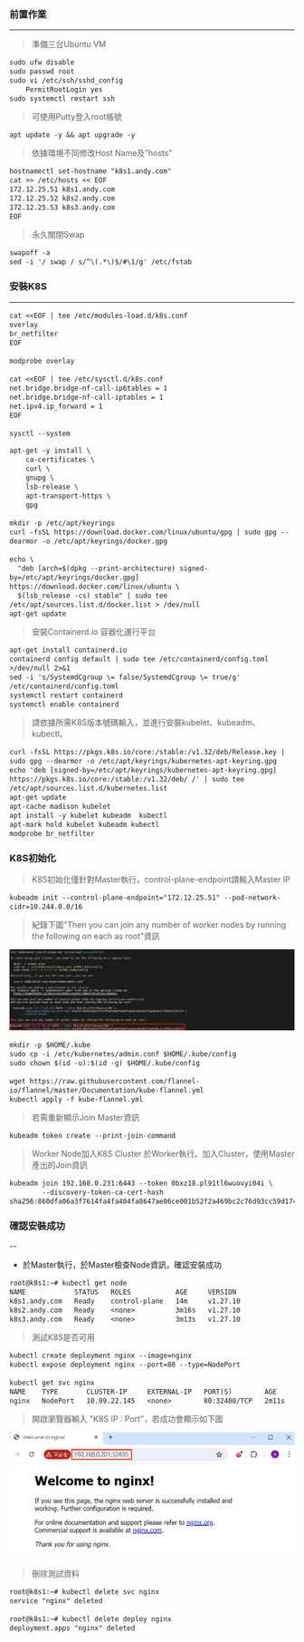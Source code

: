 ### 前置作業
---
> 準備三台Ubuntu VM
```
sudo ufw disable
sudo passwd root
sudo vi /etc/ssh/sshd_config
    PermitRootLogin yes
sudo systemctl restart ssh
```

> 可使用Putty登入root帳號
```
apt update -y && apt upgrade -y
```

> 依據環境不同修改Host Name及”hosts”
```
hostnamectl set-hostname "k8s1.andy.com"
cat >> /etc/hosts << EOF
172.12.25.51 k8s1.andy.com
172.12.25.52 k8s2.andy.com
172.12.25.53 k8s3.andy.com
EOF
```

> 永久關閉Swap
```
swapoff -a
sed -i '/ swap / s/^\(.*\)$/#\1/g' /etc/fstab
```

### 安裝K8S
---
```
cat <<EOF | tee /etc/modules-load.d/k8s.conf
overlay
br_netfilter
EOF

modprobe overlay

cat <<EOF | tee /etc/sysctl.d/k8s.conf
net.bridge.bridge-nf-call-ip6tables = 1
net.bridge.bridge-nf-call-iptables = 1
net.ipv4.ip_forward = 1
EOF

sysctl --system
```
```
apt-get -y install \
    ca-certificates \
    curl \
    gnupg \
    lsb-release \
    apt-transport-https \
    gpg

mkdir -p /etc/apt/keyrings
curl -fsSL https://download.docker.com/linux/ubuntu/gpg | sudo gpg --dearmor -o /etc/apt/keyrings/docker.gpg

echo \
  "deb [arch=$(dpkg --print-architecture) signed-by=/etc/apt/keyrings/docker.gpg] https://download.docker.com/linux/ubuntu \
  $(lsb_release -cs) stable" | sudo tee /etc/apt/sources.list.d/docker.list > /dev/null  
apt-get update
```

> 安裝Containerd.io 容器化運行平台
```
apt-get install containerd.io  
containerd config default | sudo tee /etc/containerd/config.toml >/dev/null 2>&1
sed -i 's/SystemdCgroup \= false/SystemdCgroup \= true/g' /etc/containerd/config.toml
systemctl restart containerd
systemctl enable containerd
```

> 請依據所需K8S版本號碼輸入，並進行安裝kubelet、kubeadm、kubectl。
```
curl -fsSL https://pkgs.k8s.io/core:/stable:/v1.32/deb/Release.key | sudo gpg --dearmor -o /etc/apt/keyrings/kubernetes-apt-keyring.gpg
echo 'deb [signed-by=/etc/apt/keyrings/kubernetes-apt-keyring.gpg] https://pkgs.k8s.io/core:/stable:/v1.32/deb/ /' | sudo tee /etc/apt/sources.list.d/kubernetes.list
apt-get update
apt-cache madison kubelet
apt install -y kubelet kubeadm  kubectl
apt-mark hold kubelet kubeadm kubectl
modprobe br_netfilter
```

### K8S初始化
> K8S初始化僅針對Master執行，control-plane-endpoint請輸入Master IP
```
kubeadm init --control-plane-endpoint="172.12.25.51" --pod-network-cidr=10.244.0.0/16
```
> 紀錄下圖"Then you can join any number of worker nodes by running the following on each as root"資訊
  
![](https://github.com/Andy0583/OCP/blob/main/Image/k8s/k8s-1.png?raw=true)

```
mkdir -p $HOME/.kube
sudo cp -i /etc/kubernetes/admin.conf $HOME/.kube/config
sudo chown $(id -u):$(id -g) $HOME/.kube/config

wget https://raw.githubusercontent.com/flannel-io/flannel/master/Documentation/kube-flannel.yml
kubectl apply -f kube-flannel.yml
```

> 若需重新顯示Join Master資訊
```
kubeadm token create --print-join-command
```

> Worker Node加入K8S Cluster
> 於Worker執行。加入Cluster，使用Master產出的Join資訊
```
kubeadm join 192.168.0.231:6443 --token 0bxz18.pl91tl6wuovyi04i \
        --discovery-token-ca-cert-hash sha256:860dfa06a3f7614fa4fa404fa8647ae06ce001b52f2a469bc2c76d93cc59d174
```

### 確認安裝成功
--
* 於Master執行，於Master檢查Node資訊，確認安裝成功
```
root@k8s1:~# kubectl get node
NAME            STATUS   ROLES           AGE     VERSION
k8s1.andy.com   Ready    control-plane   14m     v1.27.10
k8s2.andy.com   Ready    <none>          3m16s   v1.27.10
k8s3.andy.com   Ready    <none>          3m13s   v1.27.10
```

> 測試K8S是否可用
```
kubectl create deployment nginx --image=nginx
kubectl expose deployment nginx --port=80 --type=NodePort

kubectl get svc nginx
NAME    TYPE       CLUSTER-IP     EXTERNAL-IP   PORT(S)        AGE
nginx   NodePort   10.99.22.145   <none>        80:32400/TCP   2m11s
```

> 開啟瀏覽器輸入 "K8S IP : Port"，若成功會顯示如下圖 </p>

![](https://github.com/Andy0583/OCP/blob/main/Image/k8s/k8s-2.png?raw=true)

> 刪除測試資料
```
root@k8s1:~# kubectl delete svc nginx
service "nginx" deleted

root@k8s1:~# kubectl delete deploy nginx
deployment.apps "nginx" deleted
```
